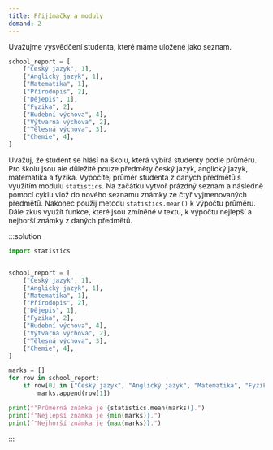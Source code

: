 ```yaml
---
title: Přijímačky a moduly
demand: 2
---
```


Uvažujme vysvědčení studenta, které máme uložené jako seznam.

```py
school_report = [
    ["Český jazyk", 1],
    ["Anglický jazyk", 1],
    ["Matematika", 1],
    ["Přírodopis", 2],
    ["Dějepis", 1],
    ["Fyzika", 2],
    ["Hudební výchova", 4],
    ["Výtvarná výchova", 2],
    ["Tělesná výchova", 3],
    ["Chemie", 4],
]
```

Uvažuj, že student se hlásí na školu, která vybírá studenty podle průměru. Pro školu jsou ale důležité pouze předměty český jazyk, anglický jazyk, matematika a fyzika. Vypočítej průměr studenta z daných předmětů s využitím modulu `statistics`. Na začátku vytvoř prázdný seznam a následně pomocí cyklu vlož do nového seznamu známky ze čtyř vyjmenovaných předmětů. Nakonec použij metodu `statistics.mean()` k výpočtu průměru. Dále zkus využít funkce, které jsou zmíněné v textu, k výpočtu nejlepší a nejhorší známky z daných předmětů.

:::solution
```py
import statistics


school_report = [
    ["Český jazyk", 1],
    ["Anglický jazyk", 1],
    ["Matematika", 1],
    ["Přírodopis", 2],
    ["Dějepis", 1],
    ["Fyzika", 2],
    ["Hudební výchova", 4],
    ["Výtvarná výchova", 2],
    ["Tělesná výchova", 3],
    ["Chemie", 4],
]

marks = []
for row in school_report:
    if row[0] in ["Český jazyk", "Anglický jazyk", "Matematika", "Fyzika"]:
        marks.append(row[1])

print(f"Průměrná známka je {statistics.mean(marks)}.")
print(f"Nejlepší známka je {min(marks)}.")
print(f"Nejhorší známka je {max(marks)}.")
```
:::

